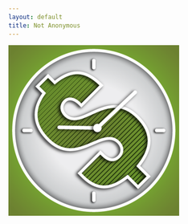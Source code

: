 ```yaml
---
layout: default
title: Not Anonymous
---
```


<a href="http://www.agentc.io/apps/">
<img src="/i/tm.png" alt="T/M logo" title="T/M logo" class="applogo"></a>
